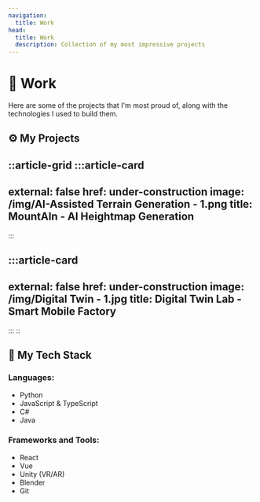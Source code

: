 ```yaml
---
navigation:
  title: Work
head:
  title: Work
  description: Collection of my most impressive projects
---
```

# 💼 Work
Here are some of the projects that I'm most proud of, along with the technologies I used to build them.

## ⚙️ My Projects

::article-grid
:::article-card
---
external: false
href: under-construction
image: /img/AI-Assisted Terrain Generation - 1.png
title: MountAIn - AI Heightmap Generation
---
:::

:::article-card
---
external: false
href: under-construction
image: /img/Digital Twin - 1.jpg
title: Digital Twin Lab - Smart Mobile Factory
---
:::
::

## 🔭 My Tech Stack
### Languages:
  * Python
  * JavaScript & TypeScript
  * C#
  * Java
### Frameworks and Tools:
  * React
  * Vue
  * Unity (VR/AR)
  * Blender
  * Git
